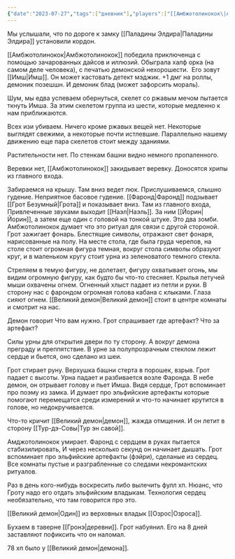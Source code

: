 ```yaml
---
{"date":"2023-07-27","tags":["дневник"],"players":["[[Амбжотолинокок\|Амбжотолинокок]]","[[Грот Безумный]]"],"campaign":"GG Dungeon","metadated":true,"dg-publish":true,"permalink":"/27-iyulya-2023/","dgPassFrontmatter":true}
---
```



Мы услышали, что по дороге к замку [[Паладины Элдира\|Паладины Элдира]] установили кордон.

[[Амбжотолинокок\|Амбжотолинокок]] победила приключенца с помощью зачарованных дайсов и иллюзий. Обыграла халф орка (на самом деле человека), с печатью демонской нехорошести.  Его зовут [[Имш\|Имш]]. Он может кастовать детект мэджик. +1 дмг на роллы, демоник позешшн. И демоник блад (может зафорсить мораль).

Шум, мы едва успеваем обернуться, скелет со ржавым мечом пытается ткнуть Имша. За этим скелетом группа из шести, которые медленно к нам приближаются.

Всех изи убиваем. Ничего кроме ржавых вещей нет. Некоторые выглядят свежими, а некоторые почти истлевшие. Параллельно нашему движению еще пара скелетов стоит между зданиями.

Растительности нет. По стенкам башни видно немного пропаленного.

Веревки нет, [[Амбжотолинокок]] закидывает веревку. Доносятся хрипы из главного входа.

Забираемся на крышу. Там вниз ведет люк. Прислушиваемся, слышно гудение. Неприятное басовое гудение. [[Фаронд\|Фаронд]] подзывает [[Грот Безумный\|Грота]] и показывает вниз. Там из главного входа, Привлеченные звуками выходит [[Наэл\|Наэль]]. За ним [[Йорин\|Йорин]], а затем еще один с головой на тонкой штуке. Это два зомби. Амбжотолинокок думает что это ритуал для связи с другой стороной. Грот зажигает фонарь. Блестящие символы, отражают свет фонаря, нарисованные на полу. На месте стола, где была груда черепов, на столе стоит огромная фигура темная, вокруг стола символы образуют круг, и в маленьком кругу стоит урна из зеленоватого темного стекла.

Стреляем в темую фигуру, не долетает, фигуру охватывает огонь, мы видим огромную фигуру, как будто бы что-то стесняет. Крылья летучей мыши охвачены огнем. Огненный хлыст падает из петли и руки. В сторону нас с фарондом огромная голова кабана с клыками. Глаза сияют огнем. [[Великий демон\|Великий демон]] стоит в центре комнаты и смотрит на нас.

Демон говорит Что вам нужно. Грот спрашивает где артефакт? Что за артефакт?

Силы урны для открытия двери по ту сторону. А вокруг демона преграду и преппятствие. В урне за полупрозрачным стеклом лежит сердце и бьется, оно сделано из шеи.

Грот стирает руну. Верхушка башни стерта в порошек, взрыв. Грот падает с высоты. Урна падает и разбивается возле Фаронда. В небе демон, он отрывает голову и пьет Имша. Видя сердце, Грот вспоминает про поэму из замка. И думает про эльфийские артефакты которые помогают перемещатся среди измерений и что-то начинает крутится в голове, но недокручивается.

Что-то кричит [[Великий демон\|демон]], жажда отмщения. И он летит в сторону [[Тур-дэ-Совы\|Тур эн савой]].

Амджотолинокок умирает. Фаронд с сердцем в руках пытается стабизилировать, И через несколько секунд он начинает дышать. Грот вспоминает про эльфийские артефакты (фэйри), сделаные из сердец. Все комнаты пустые и разграбленные со следами некромантских ритуалов.

Раз в день кого-нибудь воскресить либо вылечить фулл хп. Нюанс, что Гроту надо его отдать эльфийским владыкам. Технология сердец необязательно, что там говорится про это. 

[[Великий демон\|Один]] из верховных владык [[Озрос\|Озроса]].

Бухаем в таверне [[Гронэ\|деревни]]. Грот набуянил. Его на 8 дней заставляют пофиксить что он наломал.

78 хп было у [[Великий демон\|демона]].